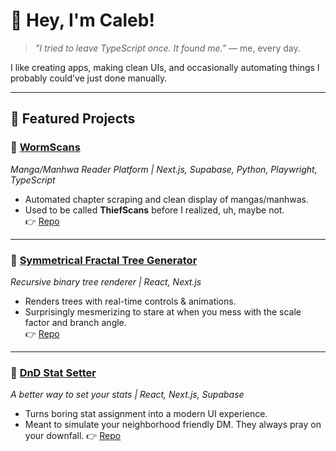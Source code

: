 # 👋 Hey, I'm Caleb! 
> *"I tried to leave TypeScript once. It found me."* — me, every day.
> 

I like creating apps, making clean UIs, and occasionally automating things I probably could’ve just done manually.

---

## 🚀 Featured Projects

### 🐛 [WormScans](https://worm-scans.vercel.app/)  
*Manga/Manhwa Reader Platform | Next.js, Supabase, Python, Playwright, TypeScript*  
- Automated chapter scraping and clean display of mangas/manhwas.  
- Used to be called **ThiefScans** before I realized, uh, maybe not.  
👉 [Repo](https://github.com/yourusername/wormscans)  

---

### 🌳 [Symmetrical Fractal Tree Generator](https://fractal-tree-gen.vercel.app/)
*Recursive binary tree renderer | React, Next.js* 
- Renders trees with real-time controls & animations.   
- Surprisingly mesmerizing to stare at when you mess with the scale factor and branch angle.  
👉 [Repo](https://github.com/yourusername/fractal-tree-gen)

---

### 🎲 [DnD Stat Setter](https://the-better-dnd-setter.vercel.app/)  
*A better way to set your stats | React, Next.js, Supabase*  
- Turns boring stat assignment into a modern UI experience.  
- Meant to simulate your neighborhood friendly DM. They always pray on your downfall.
👉 [Repo](https://github.com/yourusername/dnd-stat-setter)

<!--
## 🧰 Tech Stack

**Languages:** TypeScript, JavaScript, Python, Java, Lua, C, C++, PHP, SQL  
**Frontend:** React, Next.js, HTML, CSS, Tailwind  
**Backend / DB:** Supabase, Node.js, REST APIs, MySQL  
**Tools:** Git, Vercel, Playwright, CI/CD, VS Code
-->
